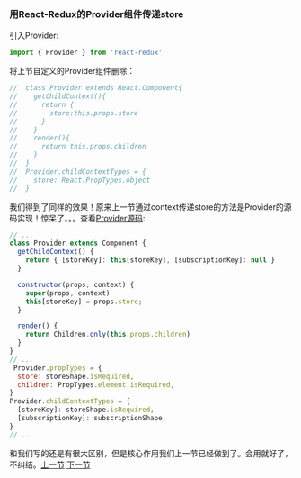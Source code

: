 ### 用React-Redux的Provider组件传递store
引入Provider:
```js
import { Provider } from 'react-redux'
```
将上节自定义的Provider组件删除：
```js
//  class Provider extends React.Component{
//    getChildContext(){
//      return {
//        store:this.props.store
//      }
//    }
//    render(){
//      return this.props.children
//    }
//  }
//  Provider.childContextTypes = {
//    store: React.PropTypes.object
//  }
```
我们得到了同样的效果！原来上一节通过context传递store的方法是Provider的源码实现！惊呆了。。。查看[Provider源码](https://github.com/reactjs/react-redux/blob/master/src/components/Provider.js):
```js
// ...
class Provider extends Component {
  getChildContext() {
    return { [storeKey]: this[storeKey], [subscriptionKey]: null }
  }

  constructor(props, context) {
    super(props, context)
    this[storeKey] = props.store;
  }

  render() {
    return Children.only(this.props.children)
  }
}
// ...
 Provider.propTypes = {
  store: storeShape.isRequired,
  children: PropTypes.element.isRequired,
}
Provider.childContextTypes = {
  [storeKey]: storeShape.isRequired,
  [subscriptionKey]: subscriptionShape,
}
// ...
```
和我们写的还是有很大区别，但是核心作用我们上一节已经做到了。会用就好了，不纠结。[上一节](https://github.com/MothWillion/redux-todolist/tree/master/25-passing-the-store-down-implicitly-via-context) [下一节](https://github.com/MothWillion/redux-todolist/tree/master/27-generating-containers-with-connect-from-react-redux-visibletodolist)